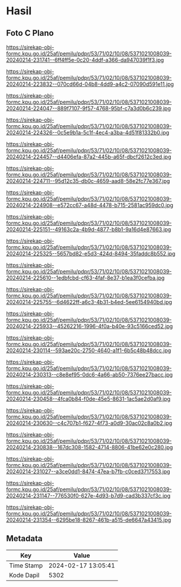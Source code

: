 # Hasil

## Foto C Plano

https://sirekap-obj-formc.kpu.go.id/25af/pemilu/pdpr/53/71/02/10/08/5371021008039-20240214-231741--6ff4ff5e-0c20-4ddf-a366-da947039f1f3.jpg

https://sirekap-obj-formc.kpu.go.id/25af/pemilu/pdpr/53/71/02/10/08/5371021008039-20240214-223832--070cd66d-04b8-4dd9-a4c2-07090d591e11.jpg

https://sirekap-obj-formc.kpu.go.id/25af/pemilu/pdpr/53/71/02/10/08/5371021008039-20240214-224047--889f7107-9f57-4768-95bf-c7a3d0b6c239.jpg

https://sirekap-obj-formc.kpu.go.id/25af/pemilu/pdpr/53/71/02/10/08/5371021008039-20240214-224326--0c5e9b1a-5c1f-4ec4-a3ba-4d51f81332b0.jpg

https://sirekap-obj-formc.kpu.go.id/25af/pemilu/pdpr/53/71/02/10/08/5371021008039-20240214-224457--d4406efa-87a2-445b-a65f-dbcf2612c3ed.jpg

https://sirekap-obj-formc.kpu.go.id/25af/pemilu/pdpr/53/71/02/10/08/5371021008039-20240214-224711--95d12c35-db0c-4659-aad8-58e2fc77e367.jpg

https://sirekap-obj-formc.kpu.go.id/25af/pemilu/pdpr/53/71/02/10/08/5371021008039-20240214-224908--e572cc67-a48d-4478-b715-2581ac959dc0.jpg

https://sirekap-obj-formc.kpu.go.id/25af/pemilu/pdpr/53/71/02/10/08/5371021008039-20240214-225151--49163c2a-4b9d-4877-b8b1-9a16d4e87663.jpg

https://sirekap-obj-formc.kpu.go.id/25af/pemilu/pdpr/53/71/02/10/08/5371021008039-20240214-225325--5657bd82-e5d3-424d-8494-35faddc8b552.jpg

https://sirekap-obj-formc.kpu.go.id/25af/pemilu/pdpr/53/71/02/10/08/5371021008039-20240214-225610--1edbfcbd-cf63-4faf-8e37-b1ea3f0cefba.jpg

https://sirekap-obj-formc.kpu.go.id/25af/pemilu/pdpr/53/71/02/10/08/5371021008039-20240214-225755--6d4622ff-a6c3-4b31-b4ed-5ee6154940bd.jpg

https://sirekap-obj-formc.kpu.go.id/25af/pemilu/pdpr/53/71/02/10/08/5371021008039-20240214-225933--45262216-1996-4f0a-b40e-93c5166ced52.jpg

https://sirekap-obj-formc.kpu.go.id/25af/pemilu/pdpr/53/71/02/10/08/5371021008039-20240214-230114--593ae20c-2750-4640-a1f1-6b5c48b48dcc.jpg

https://sirekap-obj-formc.kpu.go.id/25af/pemilu/pdpr/53/71/02/10/08/5371021008039-20240214-230313--c8e8ef95-0dc6-4a66-ab50-7376ee27bacc.jpg

https://sirekap-obj-formc.kpu.go.id/25af/pemilu/pdpr/53/71/02/10/08/5371021008039-20240214-230458--4fca0b84-f0de-45e5-8631-1ac5ae2d0af9.jpg

https://sirekap-obj-formc.kpu.go.id/25af/pemilu/pdpr/53/71/02/10/08/5371021008039-20240214-230630--c4c707b1-f627-4f73-a0d9-30ac02c8a0b2.jpg

https://sirekap-obj-formc.kpu.go.id/25af/pemilu/pdpr/53/71/02/10/08/5371021008039-20240214-230838--167dc308-1582-4714-8806-41be62e0c280.jpg

https://sirekap-obj-formc.kpu.go.id/25af/pemilu/pdpr/53/71/02/10/08/5371021008039-20240214-231027--a3ce0dd1-8474-47ea-b7fb-c0ced3717553.jpg

https://sirekap-obj-formc.kpu.go.id/25af/pemilu/pdpr/53/71/02/10/08/5371021008039-20240214-231147--776530f0-627e-4d93-b7d9-cad3b337cf3c.jpg

https://sirekap-obj-formc.kpu.go.id/25af/pemilu/pdpr/53/71/02/10/08/5371021008039-20240214-231354--6295be18-8267-461b-a515-de6647a43415.jpg


## Metadata

| Key        | Value               |
| ---------- | ------------------- |
| Time Stamp | 2024-02-17 13:05:41 |
| Kode Dapil | 5302                |



